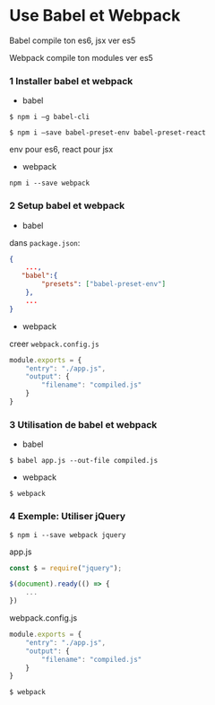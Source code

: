 # Use Babel et Webpack

Babel compile ton es6, jsx ver es5

Webpack compile ton modules ver es5

### 1 Installer babel et webpack

- babel

`$ npm i —g babel-cli`

`$ npm i —save babel-preset-env babel-preset-react`

env pour es6, react pour jsx

- webpack

`npm i --save webpack`

### 2 Setup babel et webpack

- babel

dans `package.json`:

```json
{
    ...,
   "babel":{
    	"presets": ["babel-preset-env"]
	},
	...
}
```

- webpack

creer `webpack.config.js`

```javascript
module.exports = {
    "entry": "./app.js",
    "output": {
        "filename": "compiled.js"
    }
}
```

### 3 Utilisation de babel et webpack

- babel

`$ babel app.js --out-file compiled.js`

- webpack

`$ webpack`

### 4 Exemple: Utiliser jQuery

`$ npm i --save webpack jquery`

app.js

```javascript
const $ = require("jquery");

$(document).ready(() => {
    ...
})
```

webpack.config.js

```javascript
module.exports = {
    "entry": "./app.js",
    "output": {
        "filename": "compiled.js"
    }
}
```

`$ webpack`